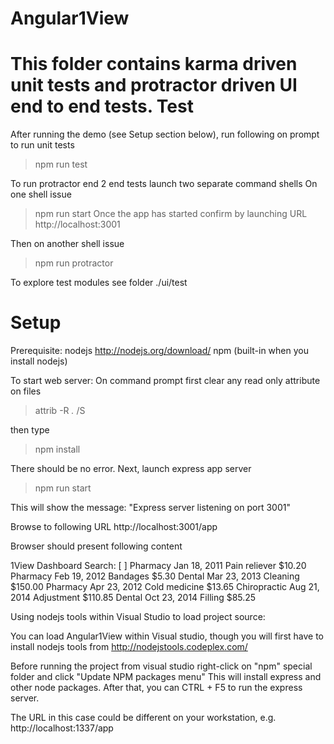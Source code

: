 ﻿# Angular1View
This folder contains karma driven unit tests and protractor driven UI end to end tests.
Test
======
After running the demo (see Setup section below), run following on prompt to run unit tests

> npm run test

To run protractor end 2 end tests launch two separate command shells
On one shell issue
> npm run start
Once the app has started confirm by launching URL
http://localhost:3001

Then on another shell issue
> npm run protractor

To explore test modules see folder ./ui/test

Setup
======


Prerequisite:
	nodejs	http://nodejs.org/download/
	npm		(built-in when you install nodejs)

To start web server:
On command prompt first clear any read only attribute on files
> attrib -R *.* /S

then type
> npm install

There should be no error. Next, launch express app server
> npm run start

This will show the message:
"Express server listening on port 3001"

Browse to following URL
http://localhost:3001/app

Browser should present following content

1View Dashboard
Search:  [        ]
Pharmacy Jan 18, 2011 Pain reliever $10.20
Pharmacy Feb 19, 2012 Bandages $5.30
Dental Mar 23, 2013 Cleaning $150.00
Pharmacy Apr 23, 2012 Cold medicine $13.65
Chiropractic Aug 21, 2014 Adjustment $110.85
Dental Oct 23, 2014 Filling $85.25


Using nodejs tools within Visual Studio to load project source:

You can load Angular1View within Visual studio, though you will first have to install
nodejs tools from http://nodejstools.codeplex.com/

Before running the project from visual studio right-click on "npm" special folder and click
"Update NPM packages menu"
This will install express and other node packages. After that, you can CTRL + F5 to run the express server.

The URL in this case could be different on your workstation, e.g.
http://localhost:1337/app
